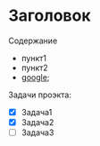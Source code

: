 # Заголовок

Содержание

 - пункт1
 - пункт2
 - [google](https//google.com);

Задачи проэкта:

 - [x] Задача1
 - [x] Задача2
 - [ ] Задача3